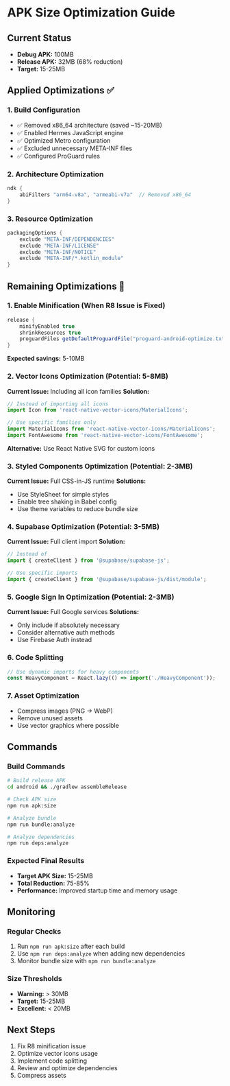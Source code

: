 # APK Size Optimization Guide

## Current Status
- **Debug APK:** 100MB
- **Release APK:** 32MB (68% reduction)
- **Target:** 15-25MB

## Applied Optimizations ✅

### 1. Build Configuration
- ✅ Removed x86_64 architecture (saved ~15-20MB)
- ✅ Enabled Hermes JavaScript engine
- ✅ Optimized Metro configuration
- ✅ Excluded unnecessary META-INF files
- ✅ Configured ProGuard rules

### 2. Architecture Optimization
```gradle
ndk {
    abiFilters "arm64-v8a", "armeabi-v7a"  // Removed x86_64
}
```

### 3. Resource Optimization
```gradle
packagingOptions {
    exclude "META-INF/DEPENDENCIES"
    exclude "META-INF/LICENSE"
    exclude "META-INF/NOTICE"
    exclude "META-INF/*.kotlin_module"
}
```

## Remaining Optimizations 🔄

### 1. Enable Minification (When R8 Issue is Fixed)
```gradle
release {
    minifyEnabled true
    shrinkResources true
    proguardFiles getDefaultProguardFile("proguard-android-optimize.txt"), "proguard-rules.pro"
}
```
**Expected savings:** 5-10MB

### 2. Vector Icons Optimization (Potential: 5-8MB)
**Current Issue:** Including all icon families
**Solution:**
```javascript
// Instead of importing all icons
import Icon from 'react-native-vector-icons/MaterialIcons';

// Use specific families only
import MaterialIcons from 'react-native-vector-icons/MaterialIcons';
import FontAwesome from 'react-native-vector-icons/FontAwesome';
```

**Alternative:** Use React Native SVG for custom icons

### 3. Styled Components Optimization (Potential: 2-3MB)
**Current Issue:** Full CSS-in-JS runtime
**Solutions:**
- Use StyleSheet for simple styles
- Enable tree shaking in Babel config
- Use theme variables to reduce bundle size

### 4. Supabase Optimization (Potential: 3-5MB)
**Current Issue:** Full client import
**Solution:**
```javascript
// Instead of
import { createClient } from '@supabase/supabase-js';

// Use specific imports
import { createClient } from '@supabase/supabase-js/dist/module';
```

### 5. Google Sign In Optimization (Potential: 2-3MB)
**Current Issue:** Full Google services
**Solutions:**
- Only include if absolutely necessary
- Consider alternative auth methods
- Use Firebase Auth instead

### 6. Code Splitting
```javascript
// Use dynamic imports for heavy components
const HeavyComponent = React.lazy(() => import('./HeavyComponent'));
```

### 7. Asset Optimization
- Compress images (PNG → WebP)
- Remove unused assets
- Use vector graphics where possible

## Commands

### Build Commands
```bash
# Build release APK
cd android && ./gradlew assembleRelease

# Check APK size
npm run apk:size

# Analyze bundle
npm run bundle:analyze

# Analyze dependencies
npm run deps:analyze
```

### Expected Final Results
- **Target APK Size:** 15-25MB
- **Total Reduction:** 75-85%
- **Performance:** Improved startup time and memory usage

## Monitoring

### Regular Checks
1. Run `npm run apk:size` after each build
2. Use `npm run deps:analyze` when adding new dependencies
3. Monitor bundle size with `npm run bundle:analyze`

### Size Thresholds
- **Warning:** > 30MB
- **Target:** 15-25MB
- **Excellent:** < 20MB

## Next Steps
1. Fix R8 minification issue
2. Optimize vector icons usage
3. Implement code splitting
4. Review and optimize dependencies
5. Compress assets 